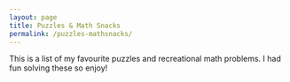```yaml
---
layout: page
title: Puzzles & Math Snacks
permalink: /puzzles-mathsnacks/
---
```


This is a list of my favourite puzzles and recreational math problems. I had
fun solving these so enjoy!

##

